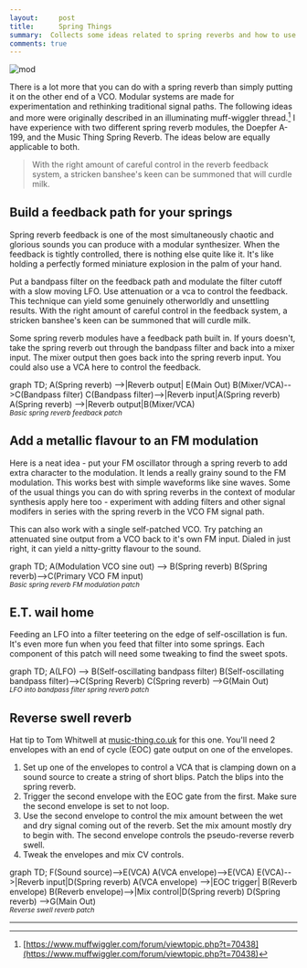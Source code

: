 ```yaml
---
layout:     post
title:      Spring Things
summary:  Collects some ideas related to spring reverbs and how to use them in non-standard ways in your modular.
comments: true
---
```

<img src="{{ site.baseurl }}/images/mod11.jpg" alt="mod" class="avatar" />

There is a lot more that you can do with a spring reverb than simply putting it on the other end of a VCO. Modular systems are made for experimentation and rethinking traditional signal paths. The following ideas and more were originally described in an illuminating muff-wiggler thread.[^1]  I have experience with two different spring reverb modules, the Doepfer A-199, and the Music Thing Spring Reverb. The ideas below are equally applicable to both.  

>With the right amount of careful control in the reverb feedback system, a stricken banshee's keen can be summoned that will curdle milk.

## Build a feedback path for your springs

Spring reverb feedback is one of the most simultaneously chaotic and glorious sounds you can produce with a modular synthesizer. When the feedback is tightly controlled, there is nothing else quite like it. It's like holding a perfectly formed miniature explosion in the palm of your hand. 

Put a bandpass filter on the feedback path and modulate the filter cutoff with a slow moving LFO. Use attenuation or a vca to control the feedback. This technique can yield some genuinely otherworldly and unsettling results. With the right amount of careful control in the feedback system, a stricken banshee's keen can be summoned that will curdle milk.

Some spring reverb modules have a feedback path built in. If yours doesn't, take the spring reverb out through the bandpass filter and back into a mixer input. The mixer output then goes back into the spring reverb input. You could also use a VCA here to control the feedback.

[//]: <> (https://knsv.github.io/mermaid/#styling-and-classes)
<div class="mermaid">
graph TD;
A(Spring reverb) -->|Reverb output| E(Main Out)
B(Mixer/VCA)-->C(Bandpass filter)
C(Bandpass filter)-->|Reverb input|A(Spring reverb)
A(Spring reverb) -->|Reverb output|B(Mixer/VCA)
</div>
<sup><i>Basic spring reverb feedback patch</i></sup>

## Add a metallic flavour to an FM modulation

Here is a neat idea - put your FM oscillator through a spring reverb to add extra character to the modulation. It lends a really grainy sound to the FM modulation. This works best with simple waveforms like sine waves. Some of the usual things you can do with spring reverbs in the context of modular synthesis apply here too - experiment with adding filters and other signal modifers in series with the spring reverb in the VCO FM signal path. 

This can also work with a single self-patched VCO. Try patching an attenuated sine output from a VCO back to it's own FM input. Dialed in just right, it can yield a nitty-gritty flavour to the sound.

<div class="mermaid">
graph TD;
A(Modulation VCO sine out) --> B(Spring reverb)
B(Spring reverb)-->C(Primary VCO FM input)
</div>
<sup><i>Basic spring reverb FM modulation patch</i></sup>

## E.T. wail home

Feeding an LFO into a filter teetering on the edge of self-oscillation is fun. It's even more fun when you feed that filter into some springs. Each component of this patch will need some tweaking to find the sweet spots.
<div class="mermaid">
graph TD;
A(LFO) --> B(Self-oscillating bandpass filter)
B(Self-oscillating bandpass filter)-->C(Spring Reverb)
C(Spring reverb) -->G(Main Out)
</div>
<sup><i>LFO into bandpass filter spring reverb patch</i></sup>

## Reverse swell reverb

Hat tip to Tom Whitwell at [music-thing.co.uk](http://musicthing.co.uk/) for this one. You'll need 2 envelopes with an end of cycle (EOC) gate output on one of the envelopes.

  1. Set up one of the envelopes to control a VCA that is clamping down on a sound source to create a string of short blips. Patch the blips into the spring reverb.
  2. Trigger the second envelope with the EOC gate from the first. Make sure the second envelope is set to not loop.
  3. Use the second envelope to control the mix amount between the wet and dry signal coming out  of the reverb. Set the mix amount mostly dry to begin with. The second envelope controls the pseudo-reverse reverb swell. 
  5. Tweak the envelopes and mix CV controls.

<div class="mermaid">
graph TD;
F(Sound source)-->E(VCA)
A(VCA envelope)-->E(VCA)
E(VCA)-->|Reverb input|D(Spring reverb)
A(VCA envelope) -->|EOC trigger| B(Reverb envelope)
B(Reverb envelope)-->|Mix control|D(Spring reverb)
D(Spring reverb) -->G(Main Out)
</div>
<sup><i>Reverse swell reverb patch</i></sup>


---

[^1]: [https://www.muffwiggler.com/forum/viewtopic.php?t=70438](https://www.muffwiggler.com/forum/viewtopic.php?t=70438)